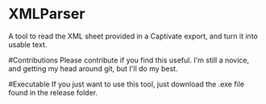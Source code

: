 # XMLParser
A tool to read the XML sheet provided in a Captivate export, and turn it into usable text.

#Contributions
Please contribute if you find this useful. I'm still a novice, and getting my head around git, but I'll do my best.

#Executable
If you just want to use this tool, just download the .exe file found in the release folder.
